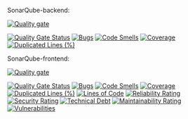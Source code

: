 
SonarQube-backend:

[![Quality gate](https://sonarcloud.io/api/project_badges/quality_gate?project=ropold_PrintScanManager-backend)](https://sonarcloud.io/summary/new_code?id=ropold_PrintScanManager-backend)

[![Quality Gate Status](https://sonarcloud.io/api/project_badges/measure?project=ropold_PrintScanManager-backend&metric=alert_status)](https://sonarcloud.io/summary/new_code?id=ropold_PrintScanManager-backend)
[![Bugs](https://sonarcloud.io/api/project_badges/measure?project=ropold_PrintScanManager-backend&metric=bugs)](https://sonarcloud.io/summary/new_code?id=ropold_PrintScanManager-backend)
[![Code Smells](https://sonarcloud.io/api/project_badges/measure?project=ropold_PrintScanManager-backend&metric=code_smells)](https://sonarcloud.io/summary/new_code?id=ropold_PrintScanManager-backend)
[![Coverage](https://sonarcloud.io/api/project_badges/measure?project=ropold_PrintScanManager-backend&metric=coverage)](https://sonarcloud.io/summary/new_code?id=ropold_PrintScanManager-backend)
[![Duplicated Lines (%)](https://sonarcloud.io/api/project_badges/measure?project=ropold_PrintScanManager-backend&metric=duplicated_lines_density)](https://sonarcloud.io/summary/new_code?id=ropold_PrintScanManager-backend)

SonarQube-frontend:

[![Quality gate](https://sonarcloud.io/api/project_badges/quality_gate?project=ropold_PrintScanManager-frontend)](https://sonarcloud.io/summary/new_code?id=ropold_PrintScanManager-frontend)

[![Quality Gate Status](https://sonarcloud.io/api/project_badges/measure?project=ropold_PrintScanManager-frontend&metric=alert_status)](https://sonarcloud.io/summary/new_code?id=ropold_PrintScanManager-frontend)
[![Bugs](https://sonarcloud.io/api/project_badges/measure?project=ropold_PrintScanManager-frontend&metric=bugs)](https://sonarcloud.io/summary/new_code?id=ropold_PrintScanManager-frontend)
[![Code Smells](https://sonarcloud.io/api/project_badges/measure?project=ropold_PrintScanManager-frontend&metric=code_smells)](https://sonarcloud.io/summary/new_code?id=ropold_PrintScanManager-frontend)
[![Coverage](https://sonarcloud.io/api/project_badges/measure?project=ropold_PrintScanManager-frontend&metric=coverage)](https://sonarcloud.io/summary/new_code?id=ropold_PrintScanManager-frontend)
[![Duplicated Lines (%)](https://sonarcloud.io/api/project_badges/measure?project=ropold_PrintScanManager-frontend&metric=duplicated_lines_density)](https://sonarcloud.io/summary/new_code?id=ropold_PrintScanManager-frontend)
[![Lines of Code](https://sonarcloud.io/api/project_badges/measure?project=ropold_PrintScanManager-frontend&metric=ncloc)](https://sonarcloud.io/summary/new_code?id=ropold_PrintScanManager-frontend)
[![Reliability Rating](https://sonarcloud.io/api/project_badges/measure?project=ropold_PrintScanManager-frontend&metric=reliability_rating)](https://sonarcloud.io/summary/new_code?id=ropold_PrintScanManager-frontend)
[![Security Rating](https://sonarcloud.io/api/project_badges/measure?project=ropold_PrintScanManager-frontend&metric=security_rating)](https://sonarcloud.io/summary/new_code?id=ropold_PrintScanManager-frontend)
[![Technical Debt](https://sonarcloud.io/api/project_badges/measure?project=ropold_PrintScanManager-frontend&metric=sqale_index)](https://sonarcloud.io/summary/new_code?id=ropold_PrintScanManager-frontend)
[![Maintainability Rating](https://sonarcloud.io/api/project_badges/measure?project=ropold_PrintScanManager-frontend&metric=sqale_rating)](https://sonarcloud.io/summary/new_code?id=ropold_PrintScanManager-frontend)
[![Vulnerabilities](https://sonarcloud.io/api/project_badges/measure?project=ropold_PrintScanManager-frontend&metric=vulnerabilities)](https://sonarcloud.io/summary/new_code?id=ropold_PrintScanManager-frontend)
